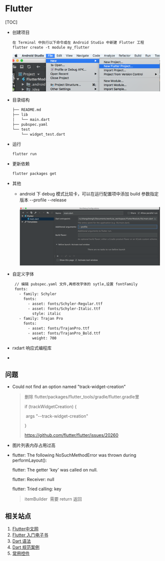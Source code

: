# Flutter

[TOC]

- 创建项目

  ```
  在 Terminal 中执行以下命令或在 Android Studio 中新建 Flutter 工程
  flutter create -t module my_flutter
  ```

  ![](image/flutter0.png)

- 目录结构

  ```
  ├── README.md
  ├── lib
  │   └── main.dart
  ├── pubspec.yaml
  └── test
      └── widget_test.dart
  ```

- 运行

  ```
  flutter run
  ```

- 更新依赖

  ```
  flutter packages get
  ```

- 其他

  - android 下 debug 模式比较卡，可以在运行配置项中添加 build 参数指定版本 --profile --release

    ![](image/flutter1.png)

- 自定义字体

  ```
   // 编辑 pubspec.yaml 文件,再修改字体的 sytle,设置 fontFamily
   fonts:
     - family: Schyler
       fonts:
         - asset: fonts/Schyler-Regular.ttf
         - asset: fonts/Schyler-Italic.ttf
           style: italic
     - family: Trajan Pro
       fonts:
         - asset: fonts/TrajanPro.ttf
         - asset: fonts/TrajanPro_Bold.ttf
           weight: 700
  ```

- rxdart 响应式编程库

- 



## 问题

- Could not find an option named "track-widget-creation"

  > 删除 flutter/packages/flutter_tools/gradle/flutter.gradle里
  >
  > if (trackWidgetCreation) { 
  >
  > ​     args "--track-widget-creation" 
  >
  >  } 
  >
  > <https://github.com/flutter/flutter/issues/20260>

- 图片列表内存占用过高 

- flutter: The following NoSuchMethodError was thrown during performLayout():

  flutter: The getter 'key' was called on null.

  flutter: Receiver: null

  flutter: Tried calling: key

  > itemBuilder  需要 return 返回 



## 相关站点

1. [Flutter中文网](https://flutterchina.club/)
2. [Flutter  入门电子书](https://book.flutterchina.club/)
3. [Dart 语法](https://dart.dev/tutorials/language)
4. [Dart 规范案例](https://www.kancloud.cn/marswill/effective_dart/728173)
5. [常用控件](https://github.com/yang7229693/flutter-study)




